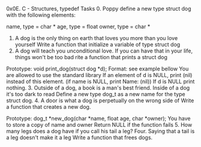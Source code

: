 
0x0E. C - Structures, typedef
Tasks
0. Poppy
define a new type struct dog with the following elements:

name, type = char *
age, type = float
owner, type = char *
1. A dog is the only thing on earth that loves you more than you love yourself
Write a function that initialize a variable of type struct dog
2. A dog will teach you unconditional love. If you can have that in your life, things won't be too bad
rite a function that prints a struct dog

Prototype: void print_dog(struct dog *d);
Format: see example bellow
You are allowed to use the standard library
If an element of d is NULL, print (nil) instead of this element. (if name is NULL, print Name: (nil))
If d is NULL print nothing.
3. Outside of a dog, a book is a man's best friend. Inside of a dog it's too dark to read
Define a new type dog_t as a new name for the type struct dog.
4. A door is what a dog is perpetually on the wrong side of
Write a function that creates a new dog.

Prototype: dog_t *new_dog(char *name, float age, char *owner);
You have to store a copy of name and owner
Return NULL if the function fails
5. How many legs does a dog have if you call his tail a leg? Four. Saying that a tail is a leg doesn't make it a leg
Write a function that frees dogs.

